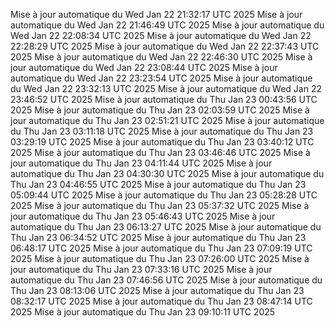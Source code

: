 Mise à jour automatique du Wed Jan 22 21:32:17 UTC 2025
Mise à jour automatique du Wed Jan 22 21:46:49 UTC 2025
Mise à jour automatique du Wed Jan 22 22:08:34 UTC 2025
Mise à jour automatique du Wed Jan 22 22:28:29 UTC 2025
Mise à jour automatique du Wed Jan 22 22:37:43 UTC 2025
Mise à jour automatique du Wed Jan 22 22:46:30 UTC 2025
Mise à jour automatique du Wed Jan 22 23:08:44 UTC 2025
Mise à jour automatique du Wed Jan 22 23:23:54 UTC 2025
Mise à jour automatique du Wed Jan 22 23:32:13 UTC 2025
Mise à jour automatique du Wed Jan 22 23:46:52 UTC 2025
Mise à jour automatique du Thu Jan 23 00:43:56 UTC 2025
Mise à jour automatique du Thu Jan 23 02:03:59 UTC 2025
Mise à jour automatique du Thu Jan 23 02:51:21 UTC 2025
Mise à jour automatique du Thu Jan 23 03:11:18 UTC 2025
Mise à jour automatique du Thu Jan 23 03:29:19 UTC 2025
Mise à jour automatique du Thu Jan 23 03:40:12 UTC 2025
Mise à jour automatique du Thu Jan 23 03:46:46 UTC 2025
Mise à jour automatique du Thu Jan 23 04:11:44 UTC 2025
Mise à jour automatique du Thu Jan 23 04:30:30 UTC 2025
Mise à jour automatique du Thu Jan 23 04:46:55 UTC 2025
Mise à jour automatique du Thu Jan 23 05:09:44 UTC 2025
Mise à jour automatique du Thu Jan 23 05:28:28 UTC 2025
Mise à jour automatique du Thu Jan 23 05:37:32 UTC 2025
Mise à jour automatique du Thu Jan 23 05:46:43 UTC 2025
Mise à jour automatique du Thu Jan 23 06:13:27 UTC 2025
Mise à jour automatique du Thu Jan 23 06:34:52 UTC 2025
Mise à jour automatique du Thu Jan 23 06:48:17 UTC 2025
Mise à jour automatique du Thu Jan 23 07:09:19 UTC 2025
Mise à jour automatique du Thu Jan 23 07:26:00 UTC 2025
Mise à jour automatique du Thu Jan 23 07:33:16 UTC 2025
Mise à jour automatique du Thu Jan 23 07:46:56 UTC 2025
Mise à jour automatique du Thu Jan 23 08:13:06 UTC 2025
Mise à jour automatique du Thu Jan 23 08:32:17 UTC 2025
Mise à jour automatique du Thu Jan 23 08:47:14 UTC 2025
Mise à jour automatique du Thu Jan 23 09:10:11 UTC 2025
